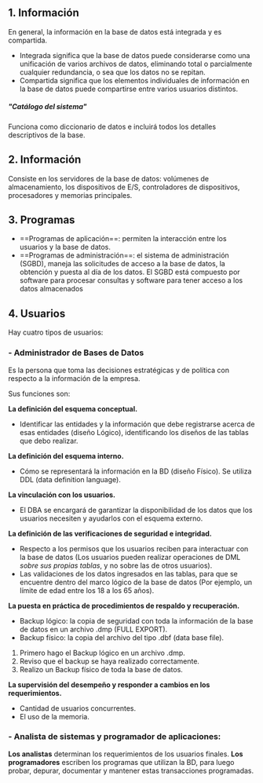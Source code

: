 ## 1. **Información**

En general, la información en la base de datos está integrada y es compartida.
- Integrada significa que la base de datos puede considerarse como una unificación de varios archivos de datos, eliminando total o parcialmente cualquier redundancia, o sea que los datos no se repitan.
- Compartida significa que los elementos individuales de información en la base de datos puede compartirse entre varios usuarios distintos.

##### "Catálogo del sistema"
Funciona como diccionario de datos e incluirá todos los detalles descriptivos de la base.

## 2. **Información**

Consiste en los servidores de la base de datos: volúmenes de almacenamiento, los dispositivos de E/S, controladores de dispositivos, procesadores y memorias principales.

## 3. **Programas**

- ==Programas de aplicación==: permiten la interacción entre los usuarios y la base de datos.
- ==Programas de administración==: el sistema de administración (SGBD), maneja las solicitudes de acceso a la base de datos, la obtención y puesta al día de los datos. El SGBD está compuesto por software para procesar consultas y software para tener acceso a los datos almacenados

## 4. **Usuarios**

Hay cuatro tipos de usuarios:
### - Administrador de Bases de Datos
Es la persona que toma las decisiones estratégicas y de política con respecto a la información de la empresa.

Sus funciones son:

**La definición del esquema conceptual.**
- Identificar las entidades y la información que debe registrarse acerca de esas entidades (diseño
Lógico), identificando los diseños de las tablas que debo realizar.

**La definición del esquema interno.**
- Cómo se representará la información en la BD (diseño Físico). Se utiliza DDL (data
definition language).

**La vinculación con los usuarios.**
- El DBA se encargará de garantizar la disponibilidad de los datos que los usuarios necesiten y
ayudarlos con el esquema externo.

**La definición de las verificaciones de seguridad e integridad.**
- Respecto a los permisos que los usuarios reciben para interactuar con la base de datos (Los usuarios pueden realizar operaciones de DML *sobre sus propias tablas*, y no sobre las de otros usuarios).
- Las validaciones de los datos ingresados en las tablas, para que se encuentre dentro del marco lógico de la base de datos (Por ejemplo, un límite de edad entre los 18 a los 65 años).

**La puesta en práctica de procedimientos de respaldo y recuperación.**

- Backup lógico: la copia de seguridad con toda la información de la base de datos en un archivo .dmp (FULL EXPORT).
- Backup físico: la copia del archivo del tipo .dbf (data base file).

1. Primero hago el Backup lógico en un archivo .dmp.
2. Reviso que el backup se haya realizado correctamente.
3. Realizo un Backup físico de toda la base de datos.

**La supervisión del desempeño y responder a cambios en los requerimientos.**
- Cantidad de usuarios concurrentes.
- El uso de la memoria.

### - Analista de sistemas y programador de aplicaciones:
**Los analistas** determinan los requerimientos de los usuarios finales. 
**Los programadores** escriben los programas que utilizan la BD, para luego probar, depurar, documentar y mantener estas transacciones programadas.
